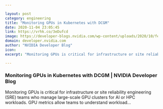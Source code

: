 ```yaml
---

layout: post
category: engineering
title: "Monitoring GPUs in Kubernetes with DCGM"
date: 2020-11-04 23:05:45
link: https://vrhk.co/3eDufcd
image: https://developer-blogs.nvidia.com/wp-content/uploads/2020/10/featured-image.png
domain: developer.nvidia.com
author: "NVIDIA Developer Blog"
icon: 
excerpt: "Monitoring GPUs is critical for infrastructure or site reliability engineering (SRE) teams who manage large-scale GPU clusters for AI or HPC workloads. GPU metrics allow teams to understand workload…"

---
```


### Monitoring GPUs in Kubernetes with DCGM | NVIDIA Developer Blog

Monitoring GPUs is critical for infrastructure or site reliability engineering (SRE) teams who manage large-scale GPU clusters for AI or HPC workloads. GPU metrics allow teams to understand workload…